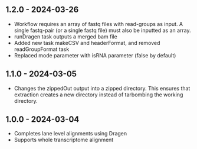 ## 1.2.0 - 2024-03-26
- Workflow requires an array of fastq files with read-groups as input. A single fastq-pair (or a single fastq file) must also be inputted as an array. 
- runDragen task outputs a merged bam file
- Added new task makeCSV and headerFormat, and removed readGroupFormat task
- Replaced mode parameter with isRNA parameter (false by default)
## 1.1.0 - 2024-03-05
- Changes the zippedOut output into a zipped directory. This ensures that extraction creates a new directory instead of tarbombing the working directory.
## 1.0.0 - 2024-03-04
- Completes lane level alignments using Dragen
- Supports whole transcriptome alignment
